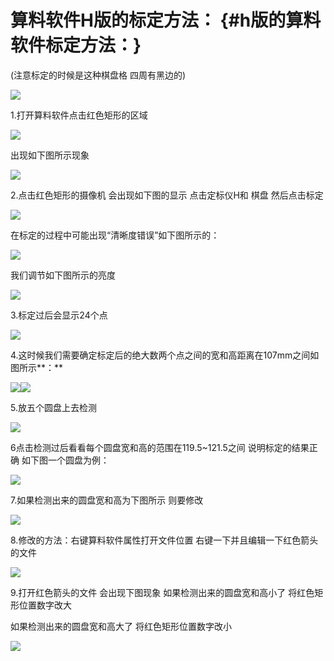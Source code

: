 # **算料软件H版的标定方法**： {#h版的算料软件标定方法：}

\(注意标定的时候是这种棋盘格 四周有黑边的\)

![](https://kasulaser.gitbooks.io/kasuclientservice/content/assets/import123.png)

1.打开算料软件点击红色矩形的区域

![](https://kasulaser.gitbooks.io/kasuclientservice/content/assets/impor111t.png)

出现如下图所示现象

![](https://kasulaser.gitbooks.io/kasuclientservice/content/assets/import141.png)

2.点击红色矩形的摄像机 会出现如下图的显示 点击定标仪H和 棋盘 然后点击标定

![](https://kasulaser.gitbooks.io/kasuclientservice/content/assets/import99.png)

在标定的过程中可能出现“清晰度错误”如下图所示的：

![](https://kasulaser.gitbooks.io/kasuclientservice/content/assets/CJC1KFK57O[J1U5$UJZT%7BF8.jpg)

我们调节如下图所示的亮度

![](https://kasulaser.gitbooks.io/kasuclientservice/content/assets/LTW3U13L2TGIL1S$@%60K$I@H.jpg)

3.标定过后会显示24个点

![](https://kasulaser.gitbooks.io/kasuclientservice/content/assets/import88.png)

4.这时候我们需要确定标定后的绝大数两个点之间的宽和高距离在107mm之间如图所示**：**

![](https://kasulaser.gitbooks.io/kasuclientservice/content/assets/import150.png)![](https://kasulaser.gitbooks.io/kasuclientservice/content/assets/import180.png)

5.放五个圆盘上去检测

![](https://kasulaser.gitbooks.io/kasuclientservice/content/assets/import77.png)

6点击检测过后看看每个圆盘宽和高的范围在119.5~121.5之间 说明标定的结果正确 如下图一个圆盘为例：

![](https://kasulaser.gitbooks.io/kasuclientservice/content/assets/@[SS@[2L%29VOHTJ7VB[W%292J4.jpg)

7.如果检测出来的圆盘宽和高为下图所示 则要修改

![](https://kasulaser.gitbooks.io/kasuclientservice/content/assets/import65.png)

8.修改的方法：右键算料软件属性打开文件位置 右键一下并且编辑一下红色箭头的文件

![](https://kasulaser.gitbooks.io/kasuclientservice/content/assets/import258.png)

9.打开红色箭头的文件 会出现下图现象 如果检测出来的圆盘宽和高小了 将红色矩形位置数字改大

如果检测出来的圆盘宽和高大了 将红色矩形位置数字改小

![](https://kasulaser.gitbooks.io/kasuclientservice/content/assets/import189.png)

